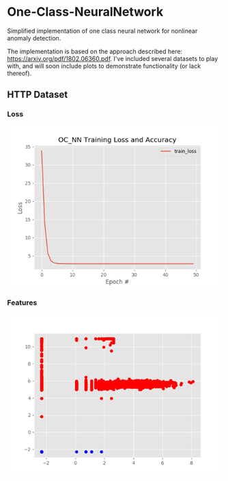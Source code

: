 # One-Class-NeuralNetwork
Simplified implementation of one class neural network for nonlinear anomaly detection. 

The implementation is based on the approach described here: https://arxiv.org/pdf/1802.06360.pdf. I've included several datasets to play with, and will soon include plots to demonstrate functionality (or lack thereof).

## HTTP Dataset ##

### Loss ###

![alt text](https://github.com/danielenricocahall/One-Class-NeuralNetwork/blob/master/Figures/loss_http.png)


### Features ###
![alt_text](https://github.com/danielenricocahall/One-Class-NeuralNetwork/blob/master/Figures/feat_http.png)
